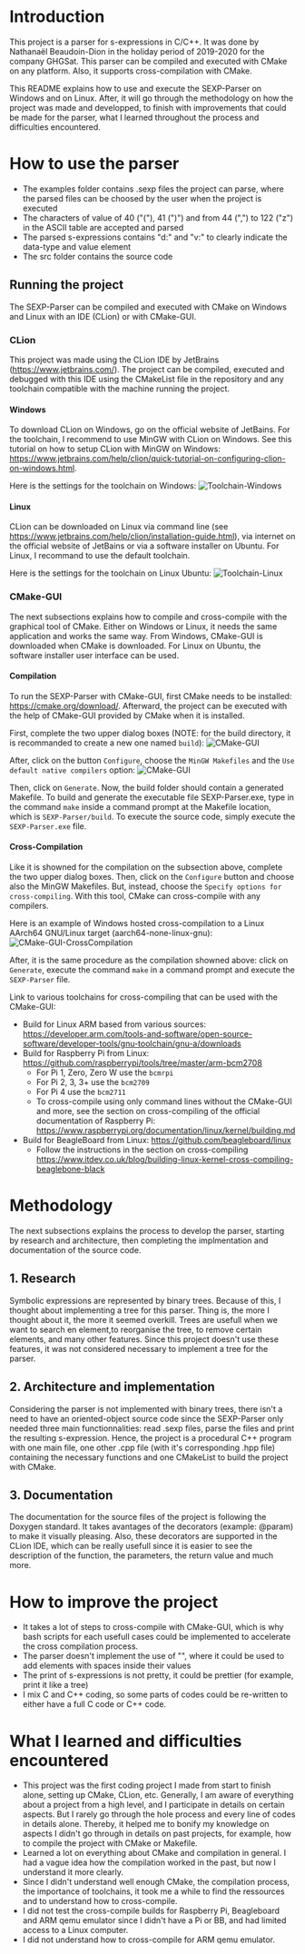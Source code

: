 # Introduction

This project is a parser for s-expressions in C/C++. It was done by Nathanaël Beaudoin-Dion in the holiday period of 2019-2020 for the company GHGSat. This parser can be compiled and executed with CMake on any platform. Also, it supports cross-compilation with CMake. 

This README explains how to use and execute the SEXP-Parser on Windows and on Linux. After, it will go through the methodology on how the project was made and developped, to finish with improvements that could be made for the parser, what I learned throughout the process and difficulties encountered.

# How to use the parser

- The examples folder contains .sexp files the project can parse, where the parsed files can be choosed by the user when the project is executed
- The characters of value of 40 ("("), 41 (")") and from 44 (",") to 122 ("z") in the ASCII table are accepted and parsed
- The parsed s-expressions contains "d:" and "v:" to clearly indicate the data-type and value element
- The src folder contains the source code

## Running the project

The SEXP-Parser can be compiled and executed with CMake on Windows and Linux with an IDE (CLion) or with CMake-GUI.

### CLion

This project was made using the CLion IDE by JetBrains (https://www.jetbrains.com/). The project can be compiled, executed and debugged with this IDE using the CMakeList file in the repository and any toolchain compatible with the machine running the project. 

#### Windows

To download CLion on Windows, go on the official website of JetBains. For the toolchain, I recommend to use MinGW with CLion on Windows. See this tutorial on how to setup CLion with MinGW on Windows: https://www.jetbrains.com/help/clion/quick-tutorial-on-configuring-clion-on-windows.html. 

Here is the settings for the toolchain on Windows:
![Toolchain-Windows](https://github.com/Spaceless007/SEXP-Parser/blob/master/ressources/clion/toolchain-setting-windows.PNG)

#### Linux

CLion can be downloaded on Linux via command line (see https://www.jetbrains.com/help/clion/installation-guide.html), via internet on the official website of JetBains or via a software installer on Ubuntu. For Linux, I recommand to use the default toolchain.

Here is the settings for the toolchain on Linux Ubuntu:
![Toolchain-Linux](https://github.com/Spaceless007/SEXP-Parser/blob/master/ressources/clion/toolchain-setting-linux.png)

### CMake-GUI

The next subsections explains how to compile and cross-compile with the graphical tool of CMake. Either on Windows or Linux, it needs the same application and works the same way. From Windows, CMake-GUI is downloaded when CMake is downloaded. For Linux on Ubuntu, the software installer user interface can be used.

#### Compilation

To run the SEXP-Parser with CMake-GUI, first CMake needs to be installed: https://cmake.org/download/. Afterward, the project can be executed with the help of CMake-GUI provided by CMake when it is installed.

First, complete the two upper dialog boxes (NOTE: for the build directory, it is recommanded to create a new one named ```build```): 
![CMake-GUI](https://github.com/Spaceless007/SEXP-Parser/blob/master/ressources/cmake/cmake-gui-windows-1.PNG)

After, click on the button ```Configure```, choose the ```MinGW Makefiles``` and the ```Use default native compilers``` option:
![CMake-GUI](https://github.com/Spaceless007/SEXP-Parser/blob/master/ressources/cmake/cmake-gui-windows-2.PNG)

Then, click on ```Generate```. Now, the build folder should contain a generated Makefile. To build and generate the executable file SEXP-Parser.exe, type in the command ```make``` inside a command prompt at the Makefile location, which is ```SEXP-Parser/build```. To execute the source code, simply execute the ```SEXP-Parser.exe``` file. 

#### Cross-Compilation

Like it is showned for the compilation on the subsection above, complete the two upper dialog boxes. Then, click on the ```Configure``` button and choose also the MinGW Makefiles. But, instead, choose the ```Specify options for cross-compiling```. With this tool, CMake can cross-compile with any compilers.

Here is an example of Windows hosted cross-compilation to a Linux AArch64 GNU/Linux target (aarch64-none-linux-gnu):
![CMake-GUI-CrossCompilation](https://github.com/Spaceless007/SEXP-Parser/blob/master/ressources/cmake/cmake-gui-crosscompile.PNG)

After, it is the same procedure as the compilation showned above: click on ```Generate```, execute the command ```make``` in a command prompt and execute the ```SEXP-Parser``` file.

Link to various toolchains for cross-compiling that can be used with the CMake-GUI:
- Build for Linux ARM based from various sources: https://developer.arm.com/tools-and-software/open-source-software/developer-tools/gnu-toolchain/gnu-a/downloads
- Build for Raspberry Pi from Linux: https://github.com/raspberrypi/tools/tree/master/arm-bcm2708
  - For Pi 1, Zero, Zero W use the ```bcmrpi```
  - For Pi 2, 3, 3+ use the ```bcm2709```
  - For Pi 4 use the ```bcm2711```
  - To cross-compile using only command lines without the CMake-GUI and more, see the section on cross-compiling of the official documentation of Raspberry Pi: https://www.raspberrypi.org/documentation/linux/kernel/building.md
- Build for BeagleBoard from Linux: https://github.com/beagleboard/linux
  - Follow the instructions in the section on cross-compiling https://www.itdev.co.uk/blog/building-linux-kernel-cross-compiling-beaglebone-black

# Methodology

The next subsections explains the process to develop the parser, starting by research and architecture, then completing the implmentation and documentation of the source code.

## 1. Research

Symbolic expressions are represented by binary trees. Because of this, I thought about implementing a tree for this parser. Thing is, the more I thought about it, the more it seemed overkill. Trees are usefull when we want to search en element,to reorganise the tree, to remove certain elements, and many other features. Since this project doesn't use these features, it was not considered necessary to implement a tree for the parser.

## 2. Architecture and implementation

Considering the parser is not implemented with binary trees, there isn't a need to have an oriented-object source code since the SEXP-Parser only needed three main functionnalities: read .sexp files, parse the files and print the resulting s-expression. Hence, the project is a procedural C++ program with one main file, one other .cpp file (with it's corresponding .hpp file) containing the necessary functions and one CMakeList to build the project with CMake.

## 3. Documentation

The documentation for the source files of the project is following the Doxygen standard. It takes avantages of the decorators (example: @param) to make it visually pleasing. Also, these decorators are supported in the CLion IDE, which can be really usefull since it is easier to see the description of the function, the parameters, the return value and much more. 

# How to improve the project

- It takes a lot of steps to cross-compile with CMake-GUI, which is why bash scripts for each usefull cases could be implemented to accelerate the cross compilation process.
- The parser doesn't implement the use of "", where it could be used to add elements with spaces inside their values
- The print of s-expressions is not pretty, it could be prettier (for example, print it like a tree)
- I mix C and C++ coding, so some parts of codes could be re-written to either have a full C code or C++ code.

# What I learned and difficulties encountered

- This project was the first coding project I made from start to finish alone, setting up CMake, CLion, etc. Generally, I am aware of everything about a project from a high level, and I participate in details on certain aspects. But I rarely go through the hole process and every line of codes in details alone. Thereby, it helped me to bonify my knowledge on aspects I didn't go through in details on past projects, for example, how to compile the project with CMake or Makefile.
- Learned a lot on everything about CMake and compilation in general. I had a vague idea how the compilation worked in the past, but now I understand it more clearly. 
- Since I didn't understand well enough CMake, the compilation process, the importance of toolchains, it took me a while to find the ressources and to understand how to cross-compile.
- I did not test the cross-compile builds for Raspberry Pi, Beagleboard and ARM qemu emulator since I didn't have a Pi or BB, and had limited access to a Linux computer.
- I did not understand how to cross-compile for ARM qemu emulator.
